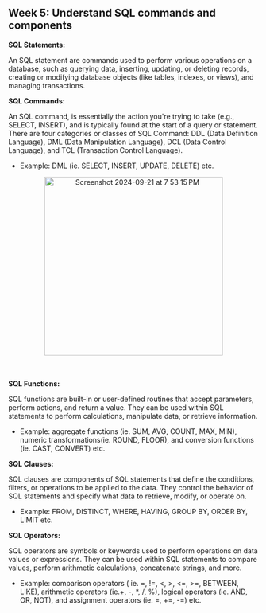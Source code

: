 <h2>Week 5: Understand SQL commands and components</h2>

<b>SQL Statements:</b>
<p>An SQL statement are commands used to perform various operations on a database, such as querying data, inserting, updating, or deleting records, creating or modifying database objects (like tables, indexes, or views), and managing transactions.</p> 

<b>SQL Commands:</b>
<p>An SQL command, is essentially the action you're trying to take (e.g., SELECT, INSERT), and is typically found at the start of a query or statement. There are four categories or classes of SQL Command: DDL (Data Definition Language), DML (Data Manipulation Language), DCL (Data Control Language), and TCL (Transaction Control Language). 
</p>
<ul><li>Example: DML (ie. SELECT, INSERT, UPDATE, DELETE) etc.</li></ul>
<center><img width="359" alt="Screenshot 2024-09-21 at 7 53 15 PM" src="https://github.com/user-attachments/assets/06046194-be7c-47b9-aed4-2dc446112fda"></center>
<br></br>



<b>SQL Functions:</b>
<p>SQL functions are built-in or user-defined routines that accept parameters, perform actions, and return a value. They can be used within SQL statements to perform calculations, manipulate data, or retrieve information.</p>
<ul><li>Example: aggregate functions (ie. SUM, AVG, COUNT, MAX, MIN), numeric transformations(ie. ROUND, FLOOR), and conversion functions (ie. CAST, CONVERT) etc.</li></ul>

<b>SQL Clauses:</b>
<p>SQL clauses are components of SQL statements that define the conditions, filters, or operations to be applied to the data. They control the behavior of SQL statements and specify what data to retrieve, modify, or operate on.</p>
<ul><li>Example: FROM, DISTINCT, WHERE, HAVING, GROUP BY, ORDER BY, LIMIT etc. </li></ul>

<b>SQL Operators:</b>
<p>SQL operators are symbols or keywords used to perform operations on data values or expressions. They can be used within SQL statements to compare values, perform arithmetic calculations, concatenate strings, and more.</p>
<ul><li>Example: comparison operators ( ie. =, !=, <, >, <=, >=, BETWEEN, LIKE), arithmetic operators (ie.+, -, *, /, %), logical operators (ie. AND, OR, NOT), and assignment operators (ie. =, +=, -=) etc.</li></ul>
